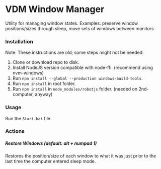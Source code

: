 # VDM Window Manager

Utility for managing window states. Examples: preserve window positions/sizes through sleep, move sets of windows between monitors

### Installation

Note: These instructions are old; some steps might not be needed.

1) Clone or download repo to disk.
2) Install NodeJS version compatible with node-ffi. (recommend using nvm-windows)
3) Run `npm install --global --production windows-build-tools`.
4) Run `npm install` in root folder.
5) Run `npm install` in `node_modules/robotjs` folder. (needed on 2nd-computer, anyway)

### Usage

Run the `Start.bat` file.

### Actions

##### Restore Windows (default: alt + numpad 1)

Restores the position/size of each window to what it was just prior to the last time the computer entered sleep mode.